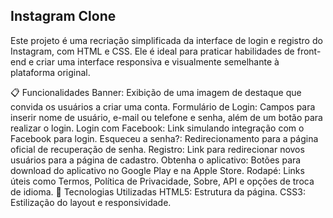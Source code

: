 ## Instagram Clone
Este projeto é uma recriação simplificada da interface de login e registro do Instagram, com HTML e CSS. Ele é ideal para praticar habilidades de front-end e criar uma interface responsiva e visualmente semelhante à plataforma original.

📋 Funcionalidades
Banner: Exibição de uma imagem de destaque que convida os usuários a criar uma conta.
Formulário de Login: Campos para inserir nome de usuário, e-mail ou telefone e senha, além de um botão para realizar o login.
Login com Facebook: Link simulando integração com o Facebook para login.
Esqueceu a senha?: Redirecionamento para a página oficial de recuperação de senha.
Registro: Link para redirecionar novos usuários para a página de cadastro.
Obtenha o aplicativo: Botões para download do aplicativo no Google Play e na Apple Store.
Rodapé: Links úteis como Termos, Política de Privacidade, Sobre, API e opções de troca de idioma.
🚀 Tecnologias Utilizadas
HTML5: Estrutura da página.
CSS3: Estilização do layout e responsividade.
